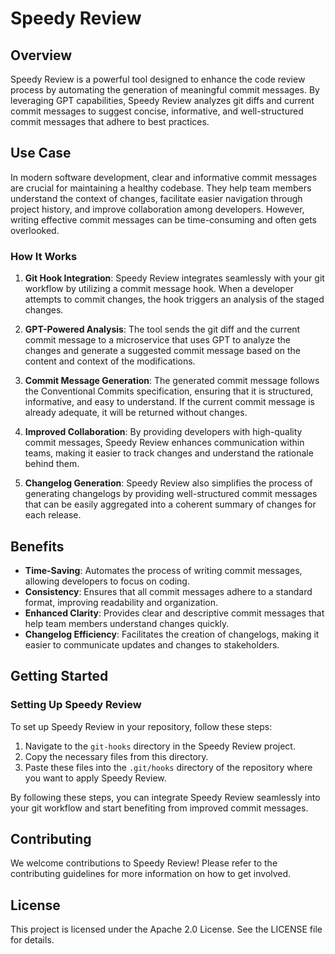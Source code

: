 # Speedy Review

## Overview

Speedy Review is a powerful tool designed to enhance the code review process by automating the generation of meaningful commit messages. By leveraging GPT capabilities, Speedy Review analyzes git diffs and current commit messages to suggest concise, informative, and well-structured commit messages that adhere to best practices.

## Use Case

In modern software development, clear and informative commit messages are crucial for maintaining a healthy codebase. They help team members understand the context of changes, facilitate easier navigation through project history, and improve collaboration among developers. However, writing effective commit messages can be time-consuming and often gets overlooked.

### How It Works

1. **Git Hook Integration**: Speedy Review integrates seamlessly with your git workflow by utilizing a commit message hook. When a developer attempts to commit changes, the hook triggers an analysis of the staged changes.

2. **GPT-Powered Analysis**: The tool sends the git diff and the current commit message to a microservice that uses GPT to analyze the changes and generate a suggested commit message based on the content and context of the modifications.

3. **Commit Message Generation**: The generated commit message follows the Conventional Commits specification, ensuring that it is structured, informative, and easy to understand. If the current commit message is already adequate, it will be returned without changes.

4. **Improved Collaboration**: By providing developers with high-quality commit messages, Speedy Review enhances communication within teams, making it easier to track changes and understand the rationale behind them.

5. **Changelog Generation**: Speedy Review also simplifies the process of generating changelogs by providing well-structured commit messages that can be easily aggregated into a coherent summary of changes for each release.

## Benefits

- **Time-Saving**: Automates the process of writing commit messages, allowing developers to focus on coding.
- **Consistency**: Ensures that all commit messages adhere to a standard format, improving readability and organization.
- **Enhanced Clarity**: Provides clear and descriptive commit messages that help team members understand changes quickly.
- **Changelog Efficiency**: Facilitates the creation of changelogs, making it easier to communicate updates and changes to stakeholders.

## Getting Started

### Setting Up Speedy Review

To set up Speedy Review in your repository, follow these steps:

1. Navigate to the `git-hooks` directory in the Speedy Review project.
2. Copy the necessary files from this directory.
3. Paste these files into the `.git/hooks` directory of the repository where you want to apply Speedy Review.

By following these steps, you can integrate Speedy Review seamlessly into your git workflow and start benefiting from improved commit messages.
## Contributing

We welcome contributions to Speedy Review! Please refer to the contributing guidelines for more information on how to get involved.

## License

This project is licensed under the Apache 2.0 License. See the LICENSE file for details.